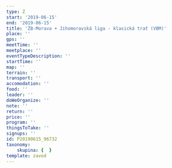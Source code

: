 ```yaml
---
type: Z
start: '2019-06-15'
end: '2019-06-15'
title: 'ŽB-Morava + Jihomoravská liga - klasická trať (VBM)'
place: ''
gps: ''
meetTime: ''
meetplace: ''
eventTypeDescription: ''
startTime: ''
map: ''
terrain: ''
transport: ''
accomodation: ''
food: ''
leader: ''
doWeOrganize: ''
note: ''
return: ''
price: ''
program: ''
thingsToTake: ''
signups: ''
id: P20190615_96732
taxonomy:
    skupina: {  }
template: zavod
---
```

